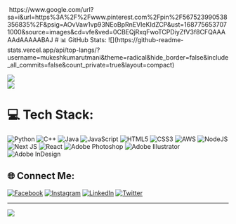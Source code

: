 <img src="ttps://www.google.com/url?sa=i&url=https%3A%2F%2Fwww.pinterest.com%2Fpin%2F567523990538356835%2F&psig=AOvVaw1vp93NEoBpRnEVIeKIdZCP&ust=1687756537071000&source=images&cd=vfe&ved=0CBEQjRxqFwoTCPDiyZfV3f8CFQAAAAAdAAAAABAJ" alt="">
https://www.google.com/url?sa=i&url=https%3A%2F%2Fwww.pinterest.com%2Fpin%2F567523990538356835%2F&psig=AOvVaw1vp93NEoBpRnEVIeKIdZCP&ust=1687756537071000&source=images&cd=vfe&ved=0CBEQjRxqFwoTCPDiyZfV3f8CFQAAAAAdAAAAABAJ
# 📊 GitHub Stats:
![](https://github-readme-stats.vercel.app/api/top-langs/?username=mukeshkumarutmani&theme=radical&hide_border=false&include_all_commits=false&count_private=true&layout=compact)

 ![](https://github-readme-streak-stats.herokuapp.com/?user=mukeshkumarutmani&theme=radical&hide_border=false)<br/>
![](https://github-readme-stats.vercel.app/api?username=mukeshkumarutmani&theme=radical&hide_border=false&include_all_commits=false&count_private=true)<br/>

# 💻 Tech Stack:
![Python](https://img.shields.io/badge/python-3670A0?style=flat&logo=python&logoColor=ffdd54) ![C++](https://img.shields.io/badge/c++-%2300599C.svg?style=flat&logo=c%2B%2B&logoColor=white) ![Java](https://img.shields.io/badge/java-%23ED8B00.svg?style=flat&logo=java&logoColor=white) ![JavaScript](https://img.shields.io/badge/javascript-%23323330.svg?style=flat&logo=javascript&logoColor=%23F7DF1E) ![HTML5](https://img.shields.io/badge/html5-%23E34F26.svg?style=flat&logo=html5&logoColor=white) ![CSS3](https://img.shields.io/badge/css3-%231572B6.svg?style=flat&logo=css3&logoColor=white) ![AWS](https://img.shields.io/badge/AWS-%23FF9900.svg?style=flat&logo=amazon-aws&logoColor=white) ![NodeJS](https://img.shields.io/badge/node.js-6DA55F?style=flat&logo=node.js&logoColor=white) ![Next JS](https://img.shields.io/badge/Next-black?style=flat&logo=next.js&logoColor=white) ![React](https://img.shields.io/badge/react-%2320232a.svg?style=flat&logo=react&logoColor=%2361DAFB) ![Adobe Photoshop](https://img.shields.io/badge/adobephotoshop-%2331A8FF.svg?style=flat&logo=adobephotoshop&logoColor=white) ![Adobe Illustrator](https://img.shields.io/badge/adobeillustrator-%23FF9A00.svg?style=flat&logo=adobeillustrator&logoColor=white) ![Adobe InDesign](https://img.shields.io/badge/Adobe%20InDesign-49021F?style=flat&logo=adobeindesign&logoColor=white)
## 🌐 Connect Me:
[![Facebook](https://img.shields.io/badge/Facebook-%231877F2.svg?logo=Facebook&logoColor=white)](https://facebook.com/https://www.facebook.com/mukeshUtmani/) [![Instagram](https://img.shields.io/badge/Instagram-%23E4405F.svg?logo=Instagram&logoColor=white)](https://instagram.com/https://www.instagram.com/mukesh_utmani/) [![LinkedIn](https://img.shields.io/badge/LinkedIn-%230077B5.svg?logo=linkedin&logoColor=white)](https://linkedin.com/in/https://www.linkedin.com/in/mukesh-kumar-utmani-30b82b20a/) [![Twitter](https://img.shields.io/badge/Twitter-%231DA1F2.svg?logo=Twitter&logoColor=white)](https://twitter.com/https://twitter.com/MukeshUtmani) 



---
[![](https://visitcount.itsvg.in/api?id=mukeshkumarutmani&icon=2&color=0)](https://visitcount.itsvg.in)

<!-- Proudly created with GPRM ( https://gprm.itsvg.in ) -->

